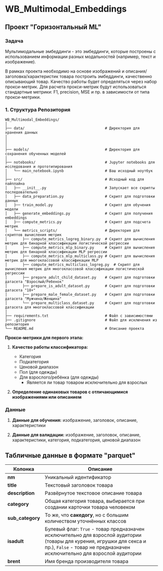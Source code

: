 # WB_Multimodal_Embeddings
## Проект "Горизонтальный ML"

### Задача

Мультимодальные эмбеддинги - это эмбеддинги, которые построены с использованием информации разных модальностей (например, текст и изображение).

В рамках проекта необходимо на основе изображений и описания/заголовка/характеристик товара построить эмбеддинги, качественно описывающий товар. Качество работы будет определяться через набор прокси-метрик. Для расчета прокси-метрик будут использоваться стандартные метрики: F1, precision, MSE и пр. в зависимости от типа прокси-метрики.

### 1. **Структура Репозитория**
```
WB_Multimodal_Embeddings/
│
├── data/                                     # Директория для хранения данных
│   
│   
│
├── models/                                   # Директория для сохранения обученных моделей
│
├── notebooks/                                # Jupyter notebooks для исследования и прототипирования
│   └── main_notebook.ipynb                   # Ваш исходный ноутбук
│
├── src/                                      # Исходный код для пайплайна
│   ├── __init__.py                           # Запускает все скрипты последовательно 
│   ├── data_preparation.py                   # Скрипт для подготовки данных
│   ├── train_model.py                        # Скрипт для обучения модели
│   ├── generate_embeddings.py                # Скрипт для получения embeddings   
│   ├── compute_metrics.py                    # Скрипт для подсчета метрик
│   └── metrics_scripts/                      # Директория для скриптов вычисления метрик
│       ├── compute_metrics_logreg_binary.py  # Скрипт для вычисления метрик для бинарной классификации логистической регрессии 
│       ├── compute_metrics_mlp_binary.py     # Скрипт для вычисления метрик для бинарной классификации MLP регрессии 
│       ├── compute_metrics_mlp_multiclass.py # Скрипт для вычисления метрик для многоклассовой классификации MLP
│       ├── compute_metrics_multiclass_logreg.py  # Скрипт для вычисления метрик для многоклассовой классификации логистической регрессии
│       ├── prepare_adult_child_dataset.py    # Скрипт для подготовки датасета "Взрослый/Ребенок"
│       ├── prepare_is_adult_dataset.py       # Скрипт для подготовки датасета "18+"
│       ├── prepare_male_female_dataset.py    # Скрипт для подготовки датасета "Мужчина/Женщина"
│       └── prepare_multiclass_dataset.py     # Скрипт для подготовки датасета для многоклассовой классификации
│
├── requirements.txt                          # Файл с зависимостями
├── .gitignore                                # Файл для исключения из репозитория
└── README.md                                 # Описание проекта
```


**Прокси-метрики для первого этапа:**

1. **Качество работы классификатора:**

    * Категория
    * Подкатегория
    * Ценовой диапазон
    * Пол (для одежды)
    * Для взрослого/ребёнка (для одежды)
        * Является ли товар товаром исключительно для взрослых

2. **Определение одинаковых товаров с отличающимися изображениями или описанием**



### Данные

1. **Данные для обучения:** изображение, заголовок, описание, характеристики

2. **Данные для валидации:** изображение, заголовок, описание, характеристики, категория, подкатегория, ценовой диапазон


## Табличные данные в формате "parquet"

| Колонка | Описание |
|---|---|
| **nm** | Уникальный идентификатор |
| **title** | Текстовый заголовок товара |
| **description** | Развёрнутое текстовое описание товара |
| **category** | Общая категория товара, выбирается при создании карточки товара человеком |
| **sub_category** | То же, что **сакедогу**, но с большим количеством уточнённых классов |
| **isadult** | Булевый флаг: `True` - товар предназначен исключительно для взрослой аудитории (товары для курения, игрушки для секса и пр.), `False` - товар не предназначен исключительно для взрослой аудитории |
| **brent** | Имя бренда производителя товара |

